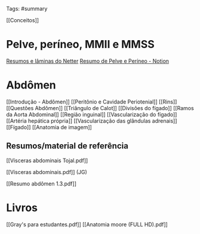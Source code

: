 Tags: #summary

[[Conceitos]]
# Pelve, períneo, MMII e MMSS
[Resumos e lâminas do Netter](https://1drv.ms/f/s!AtT1UeiE5rswg-RvA7uUYOrcwsJBpQ?e=cqZ8SW) 
[Resumo de Pelve e Períneo - Notion](https://ryanalencar.notion.site/Pelve-e-Per-neo-a955aafd3a664313ae63142893be3027?pvs=4)
# Abdômen 
[[Introdução - Abdômen]]
[[Peritônio e Cavidade Periotenial]]
[[Rins]]
[[Questões Abdômen]]
[[Triângulo de Calot]]
[[Divisões do fígado]]
[[Ramos da Aorta Abdominal]]
[[Região inguinal]]
[[Vascularização do fígado]]
[[Artéria hepática própria]]
[[Vascularização das glândulas adrenais]]
[[Fígado]]
[[Anatomia de imagem]]

## Resumos/material de referência
[[Vísceras abdominais Tojal.pdf]]

[[Vísceras abdominais.pdf]] (JG)

[[Resumo abdômen 1.3.pdf]]
# Livros 
[[Gray's para estudantes.pdf]]
[[Anatomia moore (FULL HD).pdf]]
